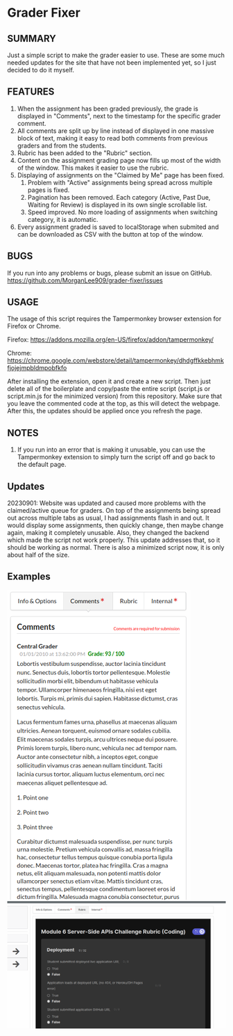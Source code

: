 # Grader Fixer

## SUMMARY
Just a simple script to make the grader easier to use. These are some much needed updates for the site that have not been implemented yet, so I just decided to do it myself.

## FEATURES
1. When the assignment has been graded previously, the grade is displayed in "Comments", next to the timestamp for the specific grader comment.
2. All comments are split up by line instead of displayed in one massive block of text, making it easy to read both comments from previous graders and from the students.
3. Rubric has been added to the "Rubric" section.
4. Content on the assignment grading page now fills up most of the width of the window. This makes it easier to use the rubric. 
5. Displaying of assignments on the "Claimed by Me" page has been fixed.
    1. Problem with "Active" assignments being spread across multiple pages is fixed.
    2. Pagination has been removed. Each category (Active, Past Due, Waiting for Review) is displayed in its own single scrollable list.
    3. Speed improved. No more loading of assignments when switching category, it is automatic.
6. Every assignment graded is saved to localStorage when submited and can be downloaded as CSV with the button at top of the window.

## BUGS
If you run into any problems or bugs, please submit an issue on GitHub. https://github.com/MorganLee909/grader-fixer/issues

## USAGE
The usage of this script requires the Tampermonkey browser extension for Firefox or Chrome.

Firefox: https://addons.mozilla.org/en-US/firefox/addon/tampermonkey/

Chrome: https://chrome.google.com/webstore/detail/tampermonkey/dhdgffkkebhmkfjojejmpbldmpobfkfo

After installing the extension, open it and create a new script. Then just delete all of the boilerplate and copy/paste the entire script (script.js or script.min.js for the minimized version) from this repository. Make sure that you leave the commented code at the top, as this will detect the webpage. After this, the updates should be applied once you refresh the page.

## NOTES
1. If you run into an error that is making it unusable, you can use the Tampermonkey extension to simply turn the script off and go back to the default page.


## Updates
20230901: Website was updated and caused more problems with the claimed/active queue for graders. On top of the assignments being spread out across multiple tabs as usual, I had assignments flash in and out. It would display some assignments, then quickly change, then maybe change again, making it completely unusable. Also, they changed the backend which made the script not work properly. This update addresses that, so it should be working as normal. There is also a minimized script now, it is only about half of the size.


## Examples
![Update comment view](./commentExample.png "Comments/Grades Updated View")
![Rubric view](./rubricExample.png "Rubric")